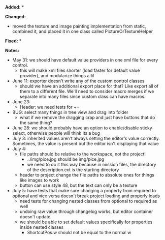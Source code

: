 **Added:**
* 

**Changed:**
* moved the texture and image painting implementation from static, combined it, and placed it in one class called PictureOrTextureHelper

**Fixed:**
* 

**Notes:**
* May 31: we should have default value providers in one xml file for every control.
    * this will make xml files shorter (load faster for default value provider), and modularize things a lil
* June 11: exporter doesn't write any of the custom control classes
    * should we have an additional export place for that? Like export all of them to a different file.
      We'll need to consider macro merges if we separate into many files since custom class can have macros.
* June 23:
    - Header: we need tests for +=
* BUG: select many things in tree view and drag into folder
    * what if we remove the dragging crap and just have buttons that do the same thing?
* June 28: we should probably have an option to enable/disable sticky select, otherwise people will think its a bug
* July 3: inherited values aren't always setting the editor's value correctly. Sometimes, the value is present but the editor isn't displaying that value
* July 4:
    * file paths should be relative to the workspace, not the project!
        * ../img/pice.jpg should be img/pice.jpg
        * we need to do it this way because in mission files, the directory of the description.ext is the starting directory
    * header to project change the file paths to absolute ones for things like images to work
    * button can use style 48, but the text can only be a texture
* July 5: have tests that make sure changing a property from required to optional and vice versa doesn't break project loading and properly loads
    * need tests for changing nested classes from optional to required as well
    * undoing raw value through changelog works, but editor container doesn't update
     * we should be able to set default values specifically for properties inside nested classes
        * ShortcutPos.w should not be equal to the normal w